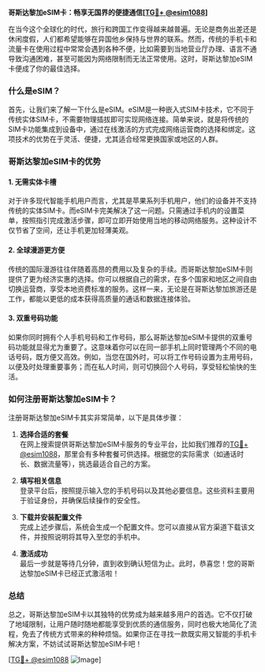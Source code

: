 **哥斯达黎加eSIM卡：畅享无国界的便捷通信[[TG💪+ @esim1088](https://t.me/s/esim1088)]**

在当今这个全球化的时代，旅行和跨国工作变得越来越普遍。无论是商务出差还是休闲度假，人们都希望能够在异国他乡保持与世界的联系。然而，传统的手机卡和流量卡在使用过程中常常会遇到各种不便，比如需要到当地营业厅办理、语言不通导致沟通困难，甚至可能因为网络限制而无法正常使用。这时，哥斯达黎加eSIM卡便成了你的最佳选择。

### 什么是eSIM？

首先，让我们来了解一下什么是eSIM。eSIM是一种嵌入式SIM卡技术，它不同于传统实体SIM卡，不需要物理插拔即可实现网络连接。简单来说，就是将传统的SIM卡功能集成到设备中，通过在线激活的方式完成网络运营商的选择和绑定。这项技术的优势在于灵活、便捷，尤其适合经常更换国家或地区的人群。

### 哥斯达黎加eSIM卡的优势

#### 1. **无需实体卡槽**
对于许多现代智能手机用户而言，尤其是苹果系列手机用户，他们的设备并不支持传统的实体SIM卡。而eSIM卡完美解决了这一问题。只需通过手机内的设置菜单，按照指引完成激活步骤，即可立即开始使用当地的移动网络服务。这种设计不仅节省了空间，还让手机更加轻薄美观。

#### 2. **全球漫游更方便**
传统的国际漫游往往伴随着高昂的费用以及复杂的手续。而哥斯达黎加eSIM卡则提供了更为经济实惠的选择。你可以根据自己的需求，在多个国家和地区之间自由切换运营商，享受本地资费标准的服务。这样一来，无论是在哥斯达黎加旅游还是工作，都能以更低的成本获得高质量的通话和数据连接体验。

#### 3. **双重号码功能**
如果你同时拥有个人手机号码和工作号码，那么哥斯达黎加eSIM卡提供的双重号码功能就显得尤为重要了。这意味着你可以在同一部手机上同时管理两个不同的电话号码，既方便又高效。例如，当您在国外时，可以将工作号码设置为主用号码，以便及时处理重要事务；而在私人时间，则可切换回个人号码，享受轻松愉快的生活。

### 如何注册哥斯达黎加eSIM卡？

注册哥斯达黎加eSIM卡其实非常简单，以下是具体步骤：

1. **选择合适的套餐**  
   在网上搜索提供哥斯达黎加eSIM卡服务的专业平台，比如我们推荐的[TG💪+ @esim1088](https://t.me/s/esim1088)，那里会有多种套餐可供选择。根据您的实际需求（如通话时长、数据流量等），挑选最适合自己的方案。

2. **填写相关信息**  
   登录平台后，按照提示输入您的手机号码以及其他必要信息。这些资料主要用于验证身份，并确保后续操作的安全性。

3. **下载并安装配置文件**  
   完成上述步骤后，系统会生成一个配置文件。您可以直接从官方渠道下载该文件，并按照说明将其导入至您的手机中。

4. **激活成功**  
   最后一步就是等待几分钟，直到收到确认短信为止。此时，恭喜您！您的哥斯达黎加eSIM卡已经正式激活啦！

### 总结

总之，哥斯达黎加eSIM卡以其独特的优势成为越来越多用户的首选。它不仅打破了地域限制，让用户随时随地都能享受到优质的通信服务，同时也极大地简化了流程，免去了传统方式带来的种种烦恼。如果你正在寻找一款既实用又智能的手机卡解决方案，不妨试试哥斯达黎加eSIM卡吧！

[[TG💪+ @esim1088](https://t.me/s/esim1088) ![Image](https://i.postimg.cc/4NQfJmqS/Snipaste-2025-05-13-00-14-12.png)]